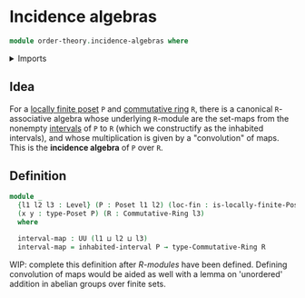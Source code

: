 # Incidence algebras

```agda
module order-theory.incidence-algebras where
```

<details><summary>Imports</summary>

```agda
open import commutative-algebra.commutative-rings

open import foundation.dependent-pair-types
open import foundation.inhabited-types
open import foundation.universe-levels

open import foundation-core.cartesian-product-types

open import order-theory.interval-subposets
open import order-theory.locally-finite-posets
open import order-theory.posets
```

</details>

## Idea

For a [locally finite poset](order-theory.locally-finite-posets.md) `P` and
[commutative ring](commutative-algebra.commutative-rings.md) `R`, there is a
canonical `R`-associative algebra whose underlying `R`-module are the set-maps
from the nonempty [intervals](order-theory.interval-subposets.md) of `P` to `R`
(which we constructify as the inhabited intervals), and whose multiplication is
given by a "convolution" of maps. This is the **incidence algebra** of `P` over
`R`.

## Definition

```agda
module _
  {l1 l2 l3 : Level} (P : Poset l1 l2) (loc-fin : is-locally-finite-Poset P)
  (x y : type-Poset P) (R : Commutative-Ring l3)
  where

  interval-map : UU (l1 ⊔ l2 ⊔ l3)
  interval-map = inhabited-interval P → type-Commutative-Ring R
```

WIP: complete this definition after _R-modules_ have been defined. Defining
convolution of maps would be aided as well with a lemma on 'unordered' addition
in abelian groups over finite sets.
